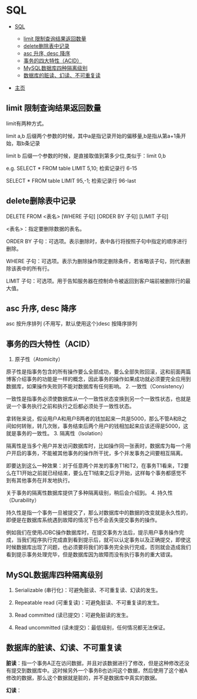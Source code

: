 # SQL

- [SQL](#sql)
  - [limit 限制查询结果返回数量](#limit-限制查询结果返回数量)
  - [delete删除表中记录](#delete删除表中记录)
  - [asc 升序, desc 降序](#asc-升序-desc-降序)
  - [事务的四大特性（ACID）](#事务的四大特性acid)
  - [MySQL数据库四种隔离级别](#mysql数据库四种隔离级别)
  - [数据库的脏读、幻读、不可重复读](#数据库的脏读幻读不可重复读)

- [主页](README.md)

## limit 限制查询结果返回数量

limit有两种方式。

limit a,b 后缀两个参数的时候，其中a是指记录开始的偏移量,b是指从第a+1条开始，取b条记录

limit b 后缀一个参数的时候，是直接取值到第多少位,类似于：limit 0,b

e.g. SELECT * FROM table LIMIT 5,10;  检索记录行 6-15

SELECT * FROM table LIMIT 95,-1; 检索记录行 96-last

## delete删除表中记录

DELETE FROM <表名> [WHERE 子句] [ORDER BY 子句] [LIMIT 子句]

<表名>：指定要删除数据的表名。

ORDER BY 子句：可选项。表示删除时，表中各行将按照子句中指定的顺序进行删除。

WHERE 子句：可选项。表示为删除操作限定删除条件，若省略该子句，则代表删除该表中的所有行。

LIMIT 子句：可选项。用于告知服务器在控制命令被返回到客户端前被删除行的最大值。

## asc 升序, desc 降序

asc 按升序排列 (不用写，默认使用这个)desc 按降序排列

## 事务的四大特性（ACID）

1. 原子性（Atomicity）

原子性是指事务包含的所有操作要么全部成功，要么全部失败回滚，这和前面两篇博客介绍事务的功能是一样的概念，因此事务的操作如果成功就必须要完全应用到数据库，如果操作失败则不能对数据库有任何影响。
2. 一致性（Consistency）

一致性是指事务必须使数据库从一个一致性状态变换到另一个一致性状态，也就是说一个事务执行之前和执行之后都必须处于一致性状态。

拿转账来说，假设用户A和用户B两者的钱加起来一共是5000，那么不管A和B之间如何转账，转几次账，事务结束后两个用户的钱相加起来应该还得是5000，这就是事务的一致性。
3. 隔离性（Isolation）

隔离性是当多个用户并发访问数据库时，比如操作同一张表时，数据库为每一个用户开启的事务，不能被其他事务的操作所干扰，多个并发事务之间要相互隔离。

即要达到这么一种效果：对于任意两个并发的事务T1和T2，在事务T1看来，T2要么在T1开始之前就已经结束，要么在T1结束之后才开始，这样每个事务都感觉不到有其他事务在并发地执行。

关于事务的隔离性数据库提供了多种隔离级别，稍后会介绍到。
4. 持久性（Durability）

持久性是指一个事务一旦被提交了，那么对数据库中的数据的改变就是永久性的，即便是在数据库系统遇到故障的情况下也不会丢失提交事务的操作。

例如我们在使用JDBC操作数据库时，在提交事务方法后，提示用户事务操作完成，当我们程序执行完成直到看到提示后，就可以认定事务以及正确提交，即使这时候数据库出现了问题，也必须要将我们的事务完全执行完成，否则就会造成我们看到提示事务处理完毕，但是数据库因为故障而没有执行事务的重大错误。

## MySQL数据库四种隔离级别

1. Serializable (串行化)：可避免脏读、不可重复读、幻读的发生。

2. Repeatable read (可重复读)：可避免脏读、不可重复读的发生。

3. Read committed (读已提交)：可避免脏读的发生。

4. Read uncommitted (读未提交)：最低级别，任何情况都无法保证。

## 数据库的脏读、幻读、不可重复读

**脏读**：指一个事务A正在访问数据，并且对该数据进行了修改，但是这种修改还没有提交到数据库中。这时候另外一个事务B也访问这个数据，然后使用了这个被A修改的数据，那么这个数据就是脏的，并不是数据库中真实的数据。

**幻读**：
